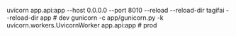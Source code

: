 uvicorn app.api:app --host 0.0.0.0 --port 8010 --reload --reload-dir tagifai --reload-dir app  # dev
gunicorn -c app/gunicorn.py -k uvicorn.workers.UvicornWorker app.api:app  # prod